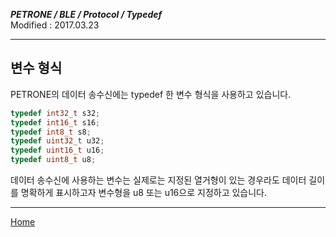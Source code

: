 ***PETRONE / BLE / Protocol / Typedef***<br>
Modified : 2017.03.23

---


**변수 형식**
-----------------
PETRONE의 데이터 송수신에는 typedef 한 변수 형식을 사용하고 있습니다.
```cpp
typedef int32_t s32;
typedef int16_t s16;
typedef int8_t s8;
typedef uint32_t u32;
typedef uint16_t u16;
typedef uint8_t u8;
```
데이터 송수신에 사용하는 변수는 실제로는 지정된 열거형이 있는 경우라도 데이터 길이를 명확하게 표시하고자 변수형을 u8 또는 u16으로 지정하고 있습니다.



---
[Home](README.md)

